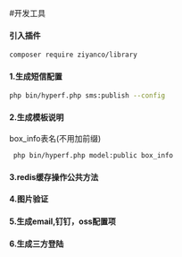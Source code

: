 
#开发工具
#### 引入插件
```bash
composer require ziyanco/library
```

#### 1.生成短信配置
```bash
php bin/hyperf.php sms:publish --config 
```
#### 2.生成模板说明
box_info表名(不用加前缀)
```bash
 php bin/hyperf.php model:public box_info  
```

#### 3.redis缓存操作公共方法



#### 4.图片验证



####  5.生成email,钉钉，oss配置项


#### 6.生成三方登陆









